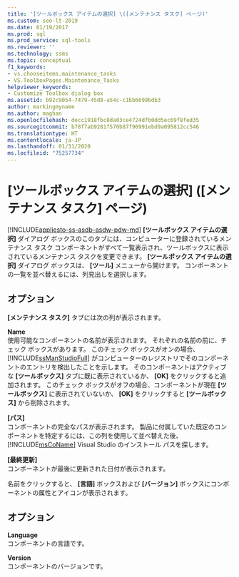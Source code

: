 ```yaml
---
title: '[ツールボックス アイテムの選択] \([メンテナンス タスク] ページ)'
ms.custom: seo-lt-2019
ms.date: 01/19/2017
ms.prod: sql
ms.prod_service: sql-tools
ms.reviewer: ''
ms.technology: ssms
ms.topic: conceptual
f1_keywords:
- vs.chooseitems.maintenance_tasks
- VS.ToolboxPages.Maintenance_Tasks
helpviewer_keywords:
- Customize Toolbox dialog box
ms.assetid: b92c9054-7479-45d8-a54c-c1bb6699bdb3
author: markingmyname
ms.author: maghan
ms.openlocfilehash: decc1918fbc8da03ce4724dfb0dd5ec69f8fed35
ms.sourcegitcommit: b78f7ab9281f570b87f96991ebd9a095812cc546
ms.translationtype: HT
ms.contentlocale: ja-JP
ms.lasthandoff: 01/31/2020
ms.locfileid: "75257734"
---
```

# <a name="choose-toolbox-items-maintenance-tasks-page"></a>[ツールボックス アイテムの選択] \([メンテナンス タスク] ページ)
[!INCLUDE[appliesto-ss-asdb-asdw-pdw-md](../../includes/appliesto-ss-asdb-asdw-pdw-md.md)]
**[ツールボックス アイテムの選択]** ダイアログ ボックスのこのタブには、コンピューターに登録されているメンテナンス タスク コンポーネントがすべて一覧表示され、ツールボックスに表示されているメンテナンス タスクを変更できます。 **[ツールボックス アイテムの選択]** ダイアログ ボックスは、 **[ツール]** メニューから開けます。 コンポーネントの一覧を並べ替えるには、列見出しを選択します。  
  
## <a name="options"></a>オプション  
**[メンテナンス タスク]** タブには次の列が表示されます。  
  
**Name**  
使用可能なコンポーネントの名前が表示されます。 それぞれの名前の前に、チェック ボックスがあります。 このチェック ボックスがオンの場合、 [!INCLUDE[ssManStudioFull](../../includes/ssmanstudiofull-md.md)] がコンピューターのレジストリでそのコンポーネントのエントリを検出したことを示します。 そのコンポーネントはアクティブな **[ツールボックス]** タブに既に表示されているか、 **[OK]** をクリックすると追加されます。 このチェック ボックスがオフの場合、コンポーネントが現在 **[ツールボックス]** に表示されていないか、 **[OK]** をクリックすると **[ツールボックス]** から削除されます。  
  
**[パス]**  
コンポーネントの完全なパスが表示されます。 製品に付属していた既定のコンポーネントを特定するには、この列を使用して並べ替えた後、 [!INCLUDE[msCoName](../../includes/msconame_md.md)] Visual Studio のインストール パスを探します。  
  
**[最終更新]**  
コンポーネントが最後に更新された日付が表示されます。  
  
名前をクリックすると、 **[言語]** ボックスおよび **[バージョン]** ボックスにコンポーネントの属性とアイコンが表示されます。  
  
## <a name="options"></a>オプション  
**Language**  
コンポーネントの言語です。  
  
**Version**  
コンポーネントのバージョンです。  
  
